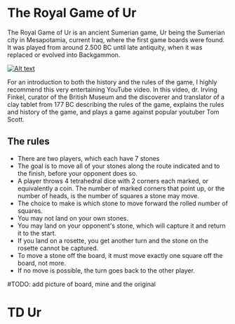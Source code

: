 # The Royal Game of Ur

The Royal Game of Ur is an ancient Sumerian game, Ur being the Sumerian city in Mesapotamia, current Iraq, where the first game boards were found. 
It was played from around 2.500 BC until late antiquity, when it was replaced or evolved into Backgammon.


[![Alt text](https://img.youtube.com/vi/WZskjLq040I/0.jpg)](https://www.youtube.com/watch?v=WZskjLq040I)

For an introduction to both the history and the rules of the game, I highly recommend this very entertaining YouTube video.
In this video, dr. Irving Finkel, curator of the British Museum and the discoverer and translator of a clay tablet from 177 BC describing the rules of the game,
explains the rules and history of the game, and plays a game against popular youtuber Tom Scott.

## The rules
- There are two players, which each have 7 stones
- The goal is to move all of your stones along the route indicated and to the finish, before your opponent does so.
- A player throws 4 tetrahedral dice with 2 corners each marked, or equivalently a coin. The number of marked corners that point up, or the number of heads, 
is the number of squares a stone may move.
- The choice to make is which stone to move forward the rolled number of squares.
- You may not land on your own stones.
- You may land on your opponent's stone, which will capture it and return it to the start.
- If you land on a rosette, you get another turn and the stone on the rosette cannot be captured.
- To move a stone off the board, it must move exactly one square off the board, not more.
- If no move is possible, the turn goes back to the other player.

#TODO: add picture of board, mine and the original

# TD Ur
